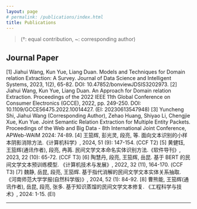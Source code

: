 ```yaml
---
layout: page
# permalink: /publications/index.html
title: Publications
---
```


> (†: equal contribution, ~: corresponding author)

## Journal Paper

[1] Jiahui Wang, Kun Yue, Liang Duan. Models and Techniques for Domain relation Extraction: A Survey. Journal of Data Science and Intelligent Systems, 2023, 1(2), 65-82. DOI: 10.47852/bonviewJDSIS3202973.
[2] Jiahui Wang, Kun Yue, Liang Duan. An Approach for Domain relation Extraction. Proceedings of the 2022 IEEE 11th Global Conference on Consumer Electronics (GCCE), 2022, pp. 249-250. DOI: 10.1109/GCCE56475.2022.10014427. (EI: 20230613547948)
[3] Yuncheng Shi, Jiahui Wang (Corresponding Author), Zehao Huang, Shiyao Li, Chengjie Xue, Kun Yue. Joint Semantic Relation Extraction for Multiple Entity Packets. Proceedings of the Web and Big Data - 8th International Joint Conference, APWeb-WAIM 2024: 74-89.
[4] 王笳辉, 彭光灵, 段亮, 等. 面向文本识别的小样本阴影消除方法.《计算机科学》, 2024, 51 (9): 147-154. (CCF T2)
[5] 黄健钰, 王笳辉(通讯作者), 段亮, 冉苒. 民间文学文本命名实体识别方法.《软件导刊》, 2023, 22 (10): 65-72. (CCF T3)
[6] 陶慧丹, 段亮, 王笳辉, 岳昆. 基于 BERT 的民间文学文本预训练模型. 《计算机技术与发展》, 2022, 32 (11), 164-170. (CCF T3)
[7] 魏静, 岳昆, 段亮, 王笳辉. 基于指代消解的民间文学文本实体关系抽取. 《河南师范大学学报(自然科学版)》, 2024, 52 (1): 84-92.
[8] 曹熊能, 王笳辉(通讯作者), 岳昆, 段亮, 张多. 基于知识蒸馏的民间文学文本修复. 《工程科学与技术》, 2024: 1-15. (EI)



<!-- - [Graph Representation-based Model Poisoning on Federated Large Language Models](https://arxiv.org/abs/2507.01694)<br>**Hanlin Cai**, Houtianfu Wang, Haofan Dong, Kai Li~, Ozgur B. Akan~<br>Submitted to IEEE Communications Magazine.<br>
  
  
  
- [Semantic Communication for the Internet of Space: New Architecture, Challenges, and Future Vision](https://arxiv.org/abs/2503.23446)<br>**Hanlin Cai**, Houtianfu Wang, Haofan Dong, Ozgur B. Akan~<br>Submitted to IEEE Communications Standards Magazine.<br>

## Conference Paper

- [Semantic Learning for Molecular Communication in Internet of Bio-Nano Things](https://arxiv.org/abs/2502.08426)<br>**Hanlin Cai**, Ozgur B. Akan~<br>Proceedings of the 9th Workshop on Molecular Communications<br>Catania, Italy. February, 2025.<br>

- [Securing Billion Bluetooth Low Energy Devices Using Cyber-Physical Analysis and Deep Learning Techniques](https://www.researchgate.net/publication/384046364/)<br>**Hanlin Cai†**, Yuchen Fang**†**, Jiacheng Huang, Honglin Liao, Meng Yuan, Zhezhuang Xu**~**<br>The 30th ACM SIGKDD Conference on Knowledge Discovery and Data Mining (KDD 2024), [Undergraduate Consortium](https://kdd2024.kdd.org/undergraduate-consortium/).<br>Barcelona, Spain. August, 2024.<br>

- [Hybrid Detection Mechanism for Spoofing Attacks in Bluetooth Low Energy Networks](https://dl.acm.org/doi/abs/10.1145/3643832.3661434)<br>**Hanlin Cai**, Yuchen Fang, Jiacheng Huang, Meng Yuan, Zhezhuang Xu**~**<br>The 22nd ACM International Conference on Mobile Systems, Applications, and Services (MobiSys 2024), Poster.<br>Tokyo, Japan. June, 2024.<br>

- Applying LLM-Powered Virtual Humans to Child Interviews in Child-Centered Design<br>Linshi Li, **Hanlin Cai~**<br>The 24th Annual ACM Interaction Design and Children Conference (IDC 25)<br>Reykjavik, Iceland. June, 2025.<br>

- SeeMusic: XR-Enhanced Musical Language Training Application for Hearing-impaired Children<br>Linshi Li, Xianjinghua Chen, Yutian Qin and **Hanlin Cai~**<br>The 14th IEEE International Conference on Educational and Information Technology (ICEIT 2025).<br>Guangzhou, China. March, 2025.<br><br> -->


---

<!-- ## Early Project

- [Securing Billion Bluetooth Devices leveraging Learning-based Techniques](https://ojs.aaai.org/index.php/AAAI/article/view/30544)<br>*Final year project ([thesis](https://caihanlin.com/mypaper/thesis/UG-thesis.pdf)).*<br>**Hanlin Cai** (Advisors: Zhezhuang Xu, Tozammel Hossain)<br>The 38th Annual AAAI Conference on Artificial Intelligence (AAAI 2024), [Undergraduate Consortium](https://aaai.org/aaai-24-conference/undergraduate-consortium-program/).<br>Vancouver, Canada. February, 2024.<br>

- Optimizing Traffic Sign Detection System Using Deep Residual Neural Networks Combined with Analytic Hierarchy Process Model<br>*Junior-year course design.*<br>**Hanlin Cai**, Zheng Li, Jiaqi Hu, Wei Hong Lim, Sew Sun Tiang, Mastaneh Mokayef, Chin Hong Wong<br>The 28th International Conference on Artificial Life and Robotics.<br>Beppu, Japan. February, 2023.<br>Recommended for expanding publication in the Journal of Advances in Artificial Life Robotics (EI Compendex).

  <br>

---

## Degree Thesis

- Semantic Communicaiton for the Internet of Everything: From Molecules to Universe<br>Hanlin Cai (Advisor: Ozgur B. Akan).

- [Hybrid Detection Mechanism for Spoofing Attacks in Bluetooth Low Energy Networks](https://caihanlin.com/mypaper/thesis/UG-thesis.pdf)<br>**Hanlin Cai** (Advisor: Zhezhuang Xu). **Best Bachelor Thesis Award** (Top 1/300).<br>Proposal paper has been accepted by AAAI 2024<br>Expect to submit a long paper to ACM SIGKDD 2024.

- [Industrial Inspection System based on Intelligent IoT and Bionic Quadruped Robot](https://caihanlin.com/mypaper/thesis/IP-report.pdf)<br>**Hanlin Cai** (Advisor: Zhezhuang Xu, Yuxiong Xia). Junior-year Intern Program.<br>Industrial Placement at China HUADING Tech.<br>

  <br> -->

<br>
